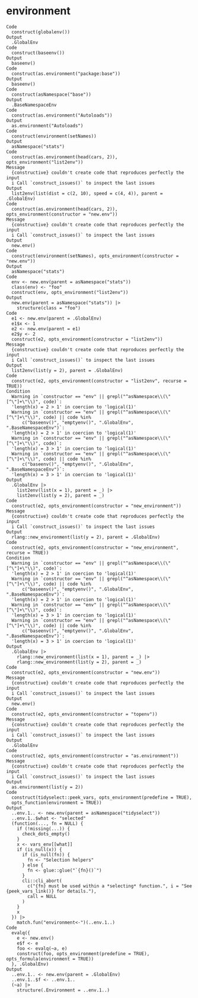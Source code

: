 # environment

    Code
      construct(globalenv())
    Output
      .GlobalEnv
    Code
      construct(baseenv())
    Output
      baseenv()
    Code
      construct(as.environment("package:base"))
    Output
      baseenv()
    Code
      construct(asNamespace("base"))
    Output
      .BaseNamespaceEnv
    Code
      construct(as.environment("Autoloads"))
    Output
      as.environment("Autoloads")
    Code
      construct(environment(setNames))
    Output
      asNamespace("stats")
    Code
      construct(as.environment(head(cars, 2)), opts_environment("list2env"))
    Message
      {constructive} couldn't create code that reproduces perfectly the input
      i Call `construct_issues()` to inspect the last issues
    Output
      list2env(list(dist = c(2, 10), speed = c(4, 4)), parent = .GlobalEnv)
    Code
      construct(as.environment(head(cars, 2)), opts_environment(constructor = "new.env"))
    Message
      {constructive} couldn't create code that reproduces perfectly the input
      i Call `construct_issues()` to inspect the last issues
    Output
      new.env()
    Code
      construct(environment(setNames), opts_environment(constructor = "new.env"))
    Output
      asNamespace("stats")
    Code
      env <- new.env(parent = asNamespace("stats"))
      class(env) <- "foo"
      construct(env, opts_environment("list2env"))
    Output
      new.env(parent = asNamespace("stats")) |>
        structure(class = "foo")
    Code
      e1 <- new.env(parent = .GlobalEnv)
      e1$x <- 1
      e2 <- new.env(parent = e1)
      e2$y <- 2
      construct(e2, opts_environment(constructor = "list2env"))
    Message
      {constructive} couldn't create code that reproduces perfectly the input
      i Call `construct_issues()` to inspect the last issues
    Output
      list2env(list(y = 2), parent = .GlobalEnv)
    Code
      construct(e2, opts_environment(constructor = "list2env", recurse = TRUE))
    Condition
      Warning in `constructor == "env" || grepl("^asNamespace\\(\"[^\"]+\"\\)", code)`:
      'length(x) = 2 > 1' in coercion to 'logical(1)'
      Warning in `constructor == "env" || grepl("^asNamespace\\(\"[^\"]+\"\\)", code) || code %in%
          c("baseenv()", "emptyenv()", ".GlobalEnv", ".BaseNamespaceEnv")`:
      'length(x) = 2 > 1' in coercion to 'logical(1)'
      Warning in `constructor == "env" || grepl("^asNamespace\\(\"[^\"]+\"\\)", code)`:
      'length(x) = 3 > 1' in coercion to 'logical(1)'
      Warning in `constructor == "env" || grepl("^asNamespace\\(\"[^\"]+\"\\)", code) || code %in%
          c("baseenv()", "emptyenv()", ".GlobalEnv", ".BaseNamespaceEnv")`:
      'length(x) = 3 > 1' in coercion to 'logical(1)'
    Output
      .GlobalEnv |>
        list2env(list(x = 1), parent = _) |>
        list2env(list(y = 2), parent = _)
    Code
      construct(e2, opts_environment(constructor = "new_environment"))
    Message
      {constructive} couldn't create code that reproduces perfectly the input
      i Call `construct_issues()` to inspect the last issues
    Output
      rlang::new_environment(list(y = 2), parent = .GlobalEnv)
    Code
      construct(e2, opts_environment(constructor = "new_environment", recurse = TRUE))
    Condition
      Warning in `constructor == "env" || grepl("^asNamespace\\(\"[^\"]+\"\\)", code)`:
      'length(x) = 2 > 1' in coercion to 'logical(1)'
      Warning in `constructor == "env" || grepl("^asNamespace\\(\"[^\"]+\"\\)", code) || code %in%
          c("baseenv()", "emptyenv()", ".GlobalEnv", ".BaseNamespaceEnv")`:
      'length(x) = 2 > 1' in coercion to 'logical(1)'
      Warning in `constructor == "env" || grepl("^asNamespace\\(\"[^\"]+\"\\)", code)`:
      'length(x) = 3 > 1' in coercion to 'logical(1)'
      Warning in `constructor == "env" || grepl("^asNamespace\\(\"[^\"]+\"\\)", code) || code %in%
          c("baseenv()", "emptyenv()", ".GlobalEnv", ".BaseNamespaceEnv")`:
      'length(x) = 3 > 1' in coercion to 'logical(1)'
    Output
      .GlobalEnv |>
        rlang::new_environment(list(x = 1), parent = _) |>
        rlang::new_environment(list(y = 2), parent = _)
    Code
      construct(e2, opts_environment(constructor = "new.env"))
    Message
      {constructive} couldn't create code that reproduces perfectly the input
      i Call `construct_issues()` to inspect the last issues
    Output
      new.env()
    Code
      construct(e2, opts_environment(constructor = "topenv"))
    Message
      {constructive} couldn't create code that reproduces perfectly the input
      i Call `construct_issues()` to inspect the last issues
    Output
      .GlobalEnv
    Code
      construct(e2, opts_environment(constructor = "as.environment"))
    Message
      {constructive} couldn't create code that reproduces perfectly the input
      i Call `construct_issues()` to inspect the last issues
    Output
      as.environment(list(y = 2))
    Code
      construct(tidyselect::peek_vars, opts_environment(predefine = TRUE),
      opts_function(environment = TRUE))
    Output
      ..env.1.. <- new.env(parent = asNamespace("tidyselect"))
      ..env.1..$what <- "selected"
      (function(..., fn = NULL) {
        if (!missing(...)) {
          check_dots_empty()
        }
        x <- vars_env[[what]]
        if (is_null(x)) {
          if (is_null(fn)) {
            fn <- "Selection helpers"
          } else {
            fn <- glue::glue("`{fn}()`")
          }
          cli::cli_abort(
            c("{fn} must be used within a *selecting* function.", i = "See {peek_vars_link()} for details."),
            call = NULL
          )
        }
        x
      }) |>
        match.fun("environment<-")(..env.1..)
    Code
      evalq({
        e <- new.env()
        e$f <- e
        foo <- evalq(~a, e)
        construct(foo, opts_environment(predefine = TRUE), opts_formula(environment = TRUE))
      }, .GlobalEnv)
    Output
      ..env.1.. <- new.env(parent = .GlobalEnv)
      ..env.1..$f <- ..env.1..
      (~a) |>
        structure(.Environment = ..env.1..)

